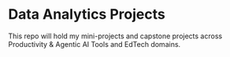 # Data Analytics Projects  
This repo will hold my mini-projects and capstone projects across Productivity & Agentic AI Tools and EdTech domains.  
